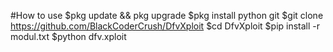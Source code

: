 #How to use
$pkg update && pkg upgrade
$pkg install python git
$git clone https://github.com/BlackCoderCrush/DfvXploit
$cd DfvXploit
$pip install -r modul.txt
$python dfv.xploit
